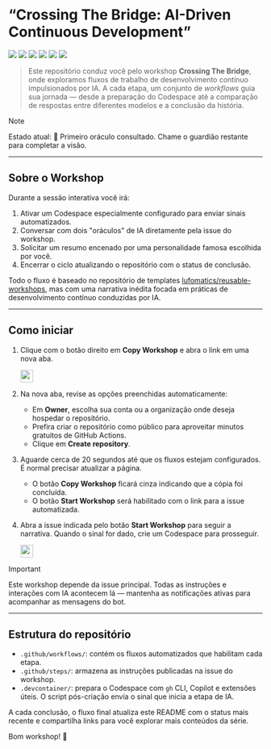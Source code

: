 # “Crossing The Bridge: AI-Driven Continuous Development”

![](https://github.com/wessRibeiro/workshop-crossing-the-bridge/actions/workflows/0-crossing-prologue.yaml/badge.svg)
![](https://github.com/wessRibeiro/workshop-crossing-the-bridge/actions/workflows/1-codespace-awakening.yaml/badge.svg)
![](https://github.com/wessRibeiro/workshop-crossing-the-bridge/actions/workflows/2-summon-first-oracle.yaml/badge.svg)
![](https://github.com/wessRibeiro/workshop-crossing-the-bridge/actions/workflows/3-call-second-oracle.yaml/badge.svg)
![](https://github.com/wessRibeiro/workshop-crossing-the-bridge/actions/workflows/4-bridge-synthesis.yaml/badge.svg)
![](https://github.com/wessRibeiro/workshop-crossing-the-bridge/actions/workflows/5-bridge-farewell.yaml/badge.svg)

> Este repositório conduz você pelo workshop **Crossing The Bridge**, onde exploramos fluxos de trabalho de desenvolvimento contínuo impulsionados por IA.
> A cada etapa, um conjunto de _workflows_ guia sua jornada — desde a preparação do Codespace até a comparação de respostas entre diferentes modelos e a conclusão da história.

> [!NOTE]
> Estado atual: <!--WORKSHOP_STATUS-->🧠 Primeiro oráculo consultado. Chame o guardião restante para completar a visão.<!--END_WORKSHOP_STATUS-->

---

## Sobre o Workshop

Durante a sessão interativa você irá:

1. Ativar um Codespace especialmente configurado para enviar sinais automatizados.
2. Conversar com dois "oráculos" de IA diretamente pela issue do workshop.
3. Solicitar um resumo encenado por uma personalidade famosa escolhida por você.
4. Encerrar o ciclo atualizando o repositório com o status de conclusão.

Todo o fluxo é baseado no repositório de templates [lufomatics/reusable-workshops](https://github.com/lufomatics/reusable-workshops), mas com uma narrativa inédita focada em práticas de desenvolvimento contínuo conduzidas por IA.

---

## Como iniciar

1. Clique com o botão direito em **Copy Workshop** e abra o link em uma nova aba.

   <a id="copy-workshop">
      <img src="https://img.shields.io/badge/📠_Copy_Workshop-AAA" height="25pt"/>
   </a>

2. Na nova aba, revise as opções preenchidas automaticamente:
   - Em **Owner**, escolha sua conta ou a organização onde deseja hospedar o repositório.
   - Prefira criar o repositório como público para aproveitar minutos gratuitos de GitHub Actions.
   - Clique em **Create repository**.

3. Aguarde cerca de 20 segundos até que os fluxos estejam configurados. É normal precisar atualizar a página.
   - O botão **Copy Workshop** ficará cinza indicando que a cópia foi concluída.
   - O botão **Start Workshop** será habilitado com o link para a issue automatizada.

4. Abra a issue indicada pelo botão **Start Workshop** para seguir a narrativa. Quando o sinal for dado, crie um Codespace para prosseguir.

   <a id="start-workshop" href="https://github.com/wessRibeiro/workshop-crossing-the-bridge/issues/1">
      <img src="https://img.shields.io/badge/🚀_Start_Workshop-008000" height="25pt"/>
   </a>

> [!IMPORTANT]
> Este workshop depende da issue principal. Todas as instruções e interações com IA acontecem lá — mantenha as notificações ativas para acompanhar as mensagens do bot.

---

## Estrutura do repositório

- `.github/workflows/`: contém os fluxos automatizados que habilitam cada etapa.
- `.github/steps/`: armazena as instruções publicadas na issue do workshop.
- `.devcontainer/`: prepara o Codespace com `gh` CLI, Copilot e extensões úteis. O script pós-criação envia o sinal que inicia a etapa de IA.

A cada conclusão, o fluxo final atualiza este README com o status mais recente e compartilha links para você explorar mais conteúdos da série.

Bom workshop! 🐬
